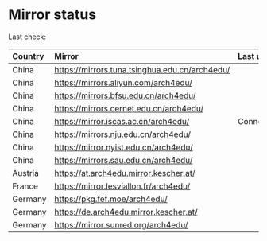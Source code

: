 <script src="./time.js"></script>
# Mirror status
Last check: <script type="text/javascript">localize(1709662892.3470712);</script>

|Country|Mirror|Last update|
|:------|:-----|:----------|
|China|https://mirrors.tuna.tsinghua.edu.cn/arch4edu/|<script type="text/javascript">localize(1709620240);</script>|
|China|https://mirrors.aliyun.com/arch4edu/|<script type="text/javascript">localize(1709620240);</script>|
|China|https://mirrors.bfsu.edu.cn/arch4edu/|<script type="text/javascript">localize(1709620240);</script>|
|China|https://mirrors.cernet.edu.cn/arch4edu/|<script type="text/javascript">localize(1709620240);</script>|
|China|https://mirror.iscas.ac.cn/arch4edu/|ConnectionError|
|China|https://mirrors.nju.edu.cn/arch4edu/|<script type="text/javascript">localize(1709577235);</script>|
|China|https://mirror.nyist.edu.cn/arch4edu/|<script type="text/javascript">localize(1709620240);</script>|
|China|https://mirrors.sau.edu.cn/arch4edu/|<script type="text/javascript">localize(1709620240);</script>|
|Austria|https://at.arch4edu.mirror.kescher.at/|<script type="text/javascript">localize(1709620240);</script>|
|France|https://mirror.lesviallon.fr/arch4edu/|<script type="text/javascript">localize(1709620240);</script>|
|Germany|https://pkg.fef.moe/arch4edu/|<script type="text/javascript">localize(1709620240);</script>|
|Germany|https://de.arch4edu.mirror.kescher.at/|<script type="text/javascript">localize(1709620240);</script>|
|Germany|https://mirror.sunred.org/arch4edu/|<script type="text/javascript">localize(1709620240);</script>|

<script src="./tablefilter/tablefilter.js"></script>
<script src="./table.js"></script>
